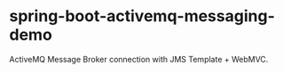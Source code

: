 # spring-boot-activemq-messaging-demo
 ActiveMQ Message Broker connection with JMS Template + WebMVC.
